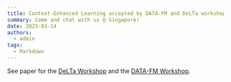 ```yaml
---
title: Context-Enhanced Learning accepted by DATA-FM and DeLTa workshop in ICLR 2025
summary: Come and chat with us @ Singapore!
date: 2025-03-14
authors:
  - admin
tags:
  - Markdown
---
```

See paper for the [DeLTa Workshop](https://openreview.net/forum?id=b9JlhTrSOG) and the [DATA-FM Workshop](https://openreview.net/forum?id=CdoARvplnE).